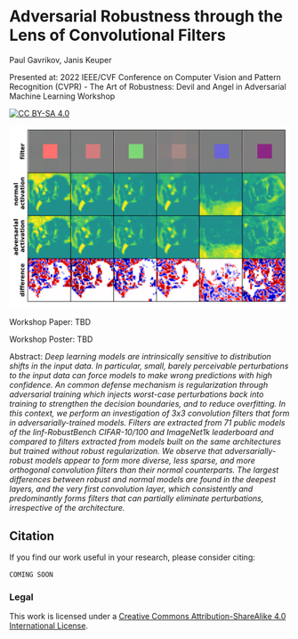 # Adversarial Robustness through the Lens of Convolutional Filters
Paul Gavrikov, Janis Keuper

Presented at: 2022 IEEE/CVF Conference on Computer Vision and Pattern Recognition (CVPR) - The Art of Robustness: Devil and Angel in Adversarial Machine Learning Workshop

[![CC BY-SA 4.0][cc-by-sa-shield]][cc-by-sa]


[cc-by-sa]: http://creativecommons.org/licenses/by-sa/4.0/
[cc-by-sa-image]: https://licensebuttons.net/l/by-sa/4.0/88x31.png
[cc-by-sa-shield]: https://img.shields.io/badge/License-CC%20BY--SA%204.0-lightgrey.svg

![Activation of first stage filters](./plots/primary_thresholding.png)

Workshop Paper: TBD

Workshop Poster: TBD

Abstract: *Deep learning models are intrinsically sensitive to distribution shifts in the input data. In particular, small, barely perceivable perturbations to the input data can force models to make wrong predictions with high confidence. An common defense mechanism is regularization through adversarial training which injects worst-case perturbations back into training to strengthen the decision boundaries, and to reduce overfitting. In this context, we perform an investigation of 3x3 convolution filters that form in adversarially-trained models. Filters are extracted from 71 public models of the linf-RobustBench CIFAR-10/100 and ImageNet1k leaderboard and compared to filters extracted from models built on the same architectures but trained without robust regularization. We observe that adversarially-robust models appear to form more diverse, less sparse, and more orthogonal convolution filters than their normal counterparts. The largest differences between robust and normal models are found in the deepest layers, and the very first convolution layer, which consistently and predominantly forms filters that can partially eliminate perturbations, irrespective of the architecture.*

## Citation 

If you find our work useful in your research, please consider citing:

```
COMING SOON
```

### Legal
This work is licensed under a
[Creative Commons Attribution-ShareAlike 4.0 International License][cc-by-sa].

